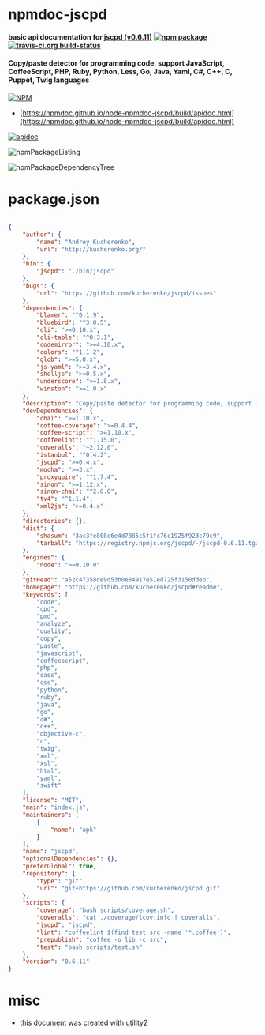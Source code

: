 # npmdoc-jscpd

#### basic api documentation for  [jscpd (v0.6.11)](https://github.com/kucherenko/jscpd#readme)  [![npm package](https://img.shields.io/npm/v/npmdoc-jscpd.svg?style=flat-square)](https://www.npmjs.org/package/npmdoc-jscpd) [![travis-ci.org build-status](https://api.travis-ci.org/npmdoc/node-npmdoc-jscpd.svg)](https://travis-ci.org/npmdoc/node-npmdoc-jscpd)

#### Copy/paste detector for programming code, support JavaScript, CoffeeScript, PHP, Ruby, Python, Less, Go, Java, Yaml, C#, C++, C, Puppet, Twig languages

[![NPM](https://nodei.co/npm/jscpd.png?downloads=true&downloadRank=true&stars=true)](https://www.npmjs.com/package/jscpd)

- [https://npmdoc.github.io/node-npmdoc-jscpd/build/apidoc.html](https://npmdoc.github.io/node-npmdoc-jscpd/build/apidoc.html)

[![apidoc](https://npmdoc.github.io/node-npmdoc-jscpd/build/screenCapture.buildCi.browser.%252Ftmp%252Fbuild%252Fapidoc.html.png)](https://npmdoc.github.io/node-npmdoc-jscpd/build/apidoc.html)

![npmPackageListing](https://npmdoc.github.io/node-npmdoc-jscpd/build/screenCapture.npmPackageListing.svg)

![npmPackageDependencyTree](https://npmdoc.github.io/node-npmdoc-jscpd/build/screenCapture.npmPackageDependencyTree.svg)



# package.json

```json

{
    "author": {
        "name": "Andrey Kucherenko",
        "url": "http://kucherenko.org/"
    },
    "bin": {
        "jscpd": "./bin/jscpd"
    },
    "bugs": {
        "url": "https://github.com/kucherenko/jscpd/issues"
    },
    "dependencies": {
        "blamer": "^0.1.9",
        "bluebird": "^3.0.5",
        "cli": ">=0.10.x",
        "cli-table": "^0.3.1",
        "codemirror": ">=4.10.x",
        "colors": "^1.1.2",
        "glob": ">=5.0.x",
        "js-yaml": ">=3.4.x",
        "shelljs": ">=0.5.x",
        "underscore": ">=1.8.x",
        "winston": ">=1.0.x"
    },
    "description": "Copy/paste detector for programming code, support JavaScript, CoffeeScript, PHP, Ruby, Python, Less, Go, Java, Yaml, C#, C++, C, Puppet, Twig languages",
    "devDependencies": {
        "chai": ">=1.10.x",
        "coffee-coverage": ">=0.4.4",
        "coffee-script": ">=1.10.x",
        "coffeelint": "^1.15.0",
        "coveralls": "~2.12.0",
        "istanbul": "^0.4.2",
        "jscpd": ">=0.4.x",
        "mocha": ">=3.x",
        "proxyquire": "^1.7.4",
        "sinon": ">=1.12.x",
        "sinon-chai": "^2.8.0",
        "tv4": "^1.1.4",
        "xml2js": ">=0.4.x"
    },
    "directories": {},
    "dist": {
        "shasum": "3ac3fe808c6e4d7885c5f1fc76c1925f923c79c9",
        "tarball": "https://registry.npmjs.org/jscpd/-/jscpd-0.6.11.tgz"
    },
    "engines": {
        "node": ">=0.10.0"
    },
    "gitHead": "a52c47358de9d53b0e84917e51ed725f3150ddeb",
    "homepage": "https://github.com/kucherenko/jscpd#readme",
    "keywords": [
        "code",
        "cpd",
        "pmd",
        "analyze",
        "quality",
        "copy",
        "paste",
        "javascript",
        "coffeescript",
        "php",
        "sass",
        "css",
        "python",
        "ruby",
        "java",
        "go",
        "c#",
        "c++",
        "objective-c",
        "c",
        "twig",
        "xml",
        "xsl",
        "html",
        "yaml",
        "swift"
    ],
    "license": "MIT",
    "main": "index.js",
    "maintainers": [
        {
            "name": "apk"
        }
    ],
    "name": "jscpd",
    "optionalDependencies": {},
    "preferGlobal": true,
    "repository": {
        "type": "git",
        "url": "git+https://github.com/kucherenko/jscpd.git"
    },
    "scripts": {
        "coverage": "bash scripts/coverage.sh",
        "coveralls": "cat ./coverage/lcov.info | coveralls",
        "jscpd": "jscpd",
        "lint": "coffeelint $(find test src -name '*.coffee')",
        "prepublish": "coffee -o lib -c src",
        "test": "bash scripts/test.sh"
    },
    "version": "0.6.11"
}
```



# misc
- this document was created with [utility2](https://github.com/kaizhu256/node-utility2)
